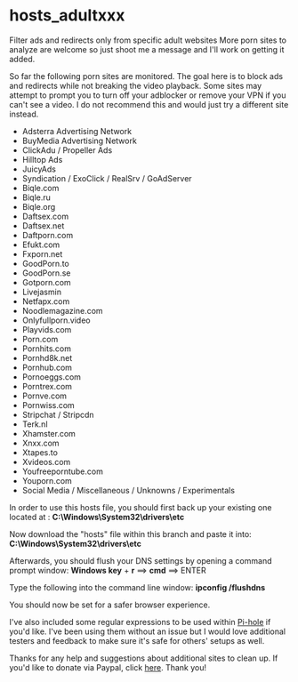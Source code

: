 # hosts_adultxxx
Filter ads and redirects only from specific adult websites
More porn sites to analyze are welcome so just shoot me a message and I'll work on getting it added.

So far the following porn sites are monitored. The goal here is to block ads and redirects while not breaking the video playback. Some sites may attempt to prompt you to turn off your adblocker or remove your VPN if you can't see a video. I do not recommend this and would just try a different site instead.

-  Adsterra Advertising Network
-  BuyMedia Advertising Network
-  ClickAdu / Propeller Ads
-  Hilltop Ads
-  JuicyAds
-  Syndication / ExoClick / RealSrv / GoAdServer
-  Biqle.com
-  Biqle.ru
-  Biqle.org
-  Daftsex.com
-  Daftsex.net
-  Daftporn.com
-  Efukt.com
-  Fxporn.net
-  GoodPorn.to
-  GoodPorn.se
-  Gotporn.com
-  Livejasmin
-  Netfapx.com
-  Noodlemagazine.com
-  Onlyfullporn.video
-  Playvids.com
-  Porn.com
-  Pornhits.com
-  Pornhd8k.net
-  Pornhub.com
-  Pornoeggs.com
-  Porntrex.com
-  Pornve.com
-  Pornwiss.com
-  Stripchat / Stripcdn
-  Terk.nl
-  Xhamster.com
-  Xnxx.com
-  Xtapes.to
-  Xvideos.com
-  Youfreeporntube.com
-  Youporn.com
-  Social Media / Miscellaneous / Unknowns / Experimentals

In order to use this hosts file, you should first back up your existing one located at : <b>C:\Windows\System32\drivers\etc</b>

Now download the "hosts" file within this branch and paste it into: <b>C:\Windows\System32\drivers\etc</b>

Afterwards, you should flush your DNS settings by opening a command prompt window: <b>Windows key</b> + <b>r</b> ==> <b>cmd</b> ==> ENTER

Type the following into the command line window: <b>ipconfig /flushdns</b>

You should now be set for a safer browser experience.


I've also included some regular expressions to be used within 
<a href="https://docs.pi-hole.net/main/basic-install/">Pi-hole</a> if you'd like. I've been using them without an issue but I would love additional testers and feedback to make sure it's safe for others' setups as well.

Thanks for any help and suggestions about additional sites to clean up. If you'd like to donate via Paypal, click <a href="http://paypal.me/d1savow3d">here</a>. Thank you!
